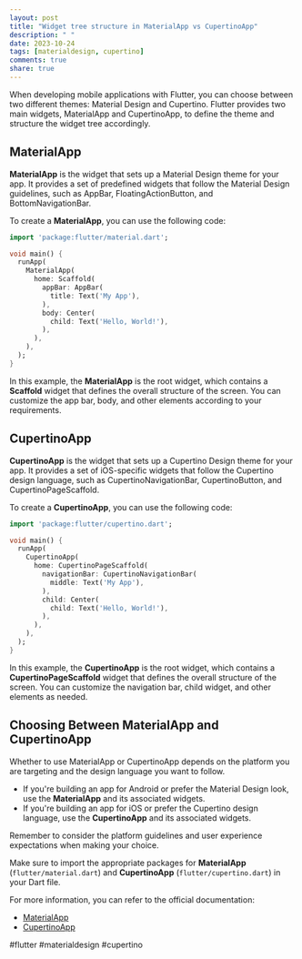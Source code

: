```yaml
---
layout: post
title: "Widget tree structure in MaterialApp vs CupertinoApp"
description: " "
date: 2023-10-24
tags: [materialdesign, cupertino]
comments: true
share: true
---
```


When developing mobile applications with Flutter, you can choose between two different themes: Material Design and Cupertino. Flutter provides two main widgets, MaterialApp and CupertinoApp, to define the theme and structure the widget tree accordingly.

## MaterialApp

**MaterialApp** is the widget that sets up a Material Design theme for your app. It provides a set of predefined widgets that follow the Material Design guidelines, such as AppBar, FloatingActionButton, and BottomNavigationBar. 

To create a **MaterialApp**, you can use the following code:

```dart
import 'package:flutter/material.dart';

void main() {
  runApp(
    MaterialApp(
      home: Scaffold(
        appBar: AppBar(
          title: Text('My App'),
        ),
        body: Center(
          child: Text('Hello, World!'),
        ),
      ),
    ),
  );
}
```

In this example, the **MaterialApp** is the root widget, which contains a **Scaffold** widget that defines the overall structure of the screen. You can customize the app bar, body, and other elements according to your requirements.

## CupertinoApp

**CupertinoApp** is the widget that sets up a Cupertino Design theme for your app. It provides a set of iOS-specific widgets that follow the Cupertino design language, such as CupertinoNavigationBar, CupertinoButton, and CupertinoPageScaffold.

To create a **CupertinoApp**, you can use the following code:

```dart
import 'package:flutter/cupertino.dart';

void main() {
  runApp(
    CupertinoApp(
      home: CupertinoPageScaffold(
        navigationBar: CupertinoNavigationBar(
          middle: Text('My App'),
        ),
        child: Center(
          child: Text('Hello, World!'),
        ),
      ),
    ),
  );
}
```

In this example, the **CupertinoApp** is the root widget, which contains a **CupertinoPageScaffold** widget that defines the overall structure of the screen. You can customize the navigation bar, child widget, and other elements as needed.

## Choosing Between MaterialApp and CupertinoApp

Whether to use MaterialApp or CupertinoApp depends on the platform you are targeting and the design language you want to follow. 

- If you're building an app for Android or prefer the Material Design look, use the **MaterialApp** and its associated widgets.
- If you're building an app for iOS or prefer the Cupertino design language, use the **CupertinoApp** and its associated widgets.

Remember to consider the platform guidelines and user experience expectations when making your choice.

Make sure to import the appropriate packages for **MaterialApp** (`flutter/material.dart`) and **CupertinoApp** (`flutter/cupertino.dart`) in your Dart file.

For more information, you can refer to the official documentation:

- [MaterialApp](https://api.flutter.dev/flutter/material/MaterialApp-class.html)
- [CupertinoApp](https://api.flutter.dev/flutter/cupertino/CupertinoApp-class.html)

#flutter #materialdesign #cupertino